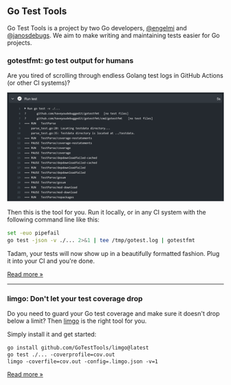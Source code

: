 ## Go Test Tools

Go Test Tools is a project by two Go developers, [@engelmi](https://github.com/engelmi) and [@janosdebugs](https://github.com/janosdebugs). We aim to make writing and maintaining tests easier for Go projects.

### gotestfmt: go test output for humans

Are you tired of scrolling through endless Golang test logs in GitHub Actions (or other CI systems)?

![An animation showcasing that gotestfmt transforms a text log into an interactive log with folding sections.](https://raw.githubusercontent.com/GoTestTools/.github/main/gotestfmt.svg)

Then this is the tool for you. Run it locally, or in any CI system with the following command line like this:

```bash
set -euo pipefail
go test -json -v ./... 2>&1 | tee /tmp/gotest.log | gotestfmt
```

Tadam, your tests will now show up in a beautifully formatted fashion. Plug it into your CI and you're done.

[Read more »](https://github.com/GoTestTools/gotestfmt)

---

### limgo: Don't let your test coverage drop

Do you need to guard your Go test coverage and make sure it doesn't drop below a limit? Then [limgo](https://github.com/GoTestTools/limgo) is the right tool for you.

Simply install it and get started:

```
go install github.com/GoTestTools/limgo@latest
go test ./... -coverprofile=cov.out
limgo -coverfile=cov.out -config=.limgo.json -v=1
```

[Read more »](https://github.com/GoTestTools/gotestfmt)